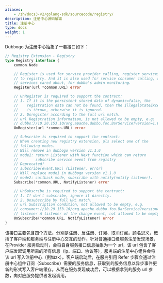 ```yaml
---
aliases:
    - /zh/docs3-v2/golang-sdk/sourcecode/registry/
description: 注册中心源码解读
title: 注册中心
type: docs
weight: 1
---
```



Dubbogo 为注册中心抽象了一套接口如下：

```go
// Registry Extension - Registry
type Registry interface {
	common.Node

	// Register is used for service provider calling, register services
	// to registry. And it is also used for service consumer calling, register
	// services cared about, for dubbo's admin monitoring.
	Register(url *common.URL) error

	// UnRegister is required to support the contract:
	// 1. If it is the persistent stored data of dynamic=false, the
	//    registration data can not be found, then the IllegalStateException
	//    is thrown, otherwise it is ignored.
	// 2. Unregister according to the full url match.
	// url Registration information, is not allowed to be empty, e.g:
	// dubbo://10.20.153.10/org.apache.dubbo.foo.BarService?version=1.0.0&application=kylin
	UnRegister(url *common.URL) error

	// Subscribe is required to support the contract:
	// When creating new registry extension, pls select one of the
	// following modes.
	// Will remove in dubbogo version v1.1.0
	// mode1: return Listener with Next function which can return
	//        subscribe service event from registry
	// Deprecated!
	// subscribe(event.URL) (Listener, error)
	// Will replace mode1 in dubbogo version v1.1.0
	// mode2: callback mode, subscribe with notify(notify listener).
	Subscribe(*common.URL, NotifyListener) error

	// UnSubscribe is required to support the contract:
	// 1. If don't subscribe, ignore it directly.
	// 2. Unsubscribe by full URL match.
	// url Subscription condition, not allowed to be empty, e.g.
	// consumer://10.20.153.10/org.apache.dubbo.foo.BarService?version=1.0.0&application=kylin
	// listener A listener of the change event, not allowed to be empty
	UnSubscribe(*common.URL, NotifyListener) error
}
```

该接口主要包含四个方法，分别是注册、反注册、订阅、取消订阅。顾名思义，概括了客户端和服务端与注册中心交互的动作。针对普通接口级服务注册发现场景，在Provider 服务启动时，会将自身服务接口信息抽象为一个 url，该 url 包含了客户端发起调用所需的所有信息（ip、端口、协议等），服务端的注册中心组件会将该 url 写入注册中心（例如zk）。客户端启动后，在服务引用 Refer 步骤会通过注册中心组件订阅（Subscribe）需要的服务信息，获取到的服务信息以异步事件更新的形式写入客户端缓存，从而在服务发现成功后，可以根据拿到的服务 url 参数，向对应服务提供者发起调用。

##